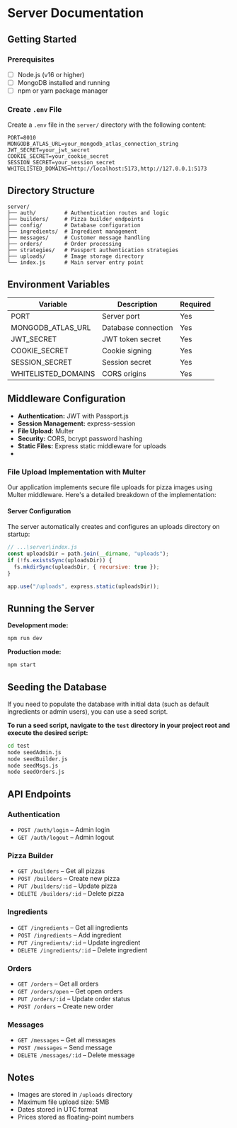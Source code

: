 # Server Documentation

## Getting Started

### Prerequisites

- [ ] Node.js (v16 or higher)
- [ ] MongoDB installed and running
- [ ] npm or yarn package manager

### Create `.env` File

Create a `.env` file in the `server/` directory with the following content:

```env
PORT=8010
MONGODB_ATLAS_URL=your_mongodb_atlas_connection_string
JWT_SECRET=your_jwt_secret
COOKIE_SECRET=your_cookie_secret
SESSION_SECRET=your_session_secret
WHITELISTED_DOMAINS=http://localhost:5173,http://127.0.0.1:5173
```

## Directory Structure

```plaintext
server/
├── auth/         # Authentication routes and logic
├── builders/     # Pizza builder endpoints
├── config/       # Database configuration
├── ingredients/  # Ingredient management
├── messages/     # Customer message handling
├── orders/       # Order processing
├── strategies/   # Passport authentication strategies
├── uploads/      # Image storage directory
└── index.js      # Main server entry point
```

## Environment Variables

| Variable            | Description         | Required |
| ------------------- | ------------------- | -------- |
| PORT                | Server port         | Yes      |
| MONGODB_ATLAS_URL   | Database connection | Yes      |
| JWT_SECRET          | JWT token secret    | Yes      |
| COOKIE_SECRET       | Cookie signing      | Yes      |
| SESSION_SECRET      | Session secret      | Yes      |
| WHITELISTED_DOMAINS | CORS origins        | Yes      |

## Middleware Configuration

- **Authentication:** JWT with Passport.js
- **Session Management:** express-session
- **File Upload:** Multer
- **Security:** CORS, bcrypt password hashing
- **Static Files:** Express static middleware for uploads
- 
### File Upload Implementation with Multer

Our application implements secure file uploads for pizza images using Multer middleware. Here's a detailed breakdown of the implementation:

#### Server Configuration

The server automatically creates and configures an uploads directory on startup:

```javascript
// ...\server\index.js
const uploadsDir = path.join(__dirname, "uploads");
if (!fs.existsSync(uploadsDir)) {
  fs.mkdirSync(uploadsDir, { recursive: true });
}

app.use("/uploads", express.static(uploadsDir));
```
## Running the Server

**Development mode:**

```bash
npm run dev
```

**Production mode:**

```bash
npm start
```

## Seeding the Database

If you need to populate the database with initial data (such as default ingredients or admin users), you can use a seed script.

**To run a seed script, navigate to the `test` directory in your project root and execute the desired script:**

```bash
cd test
node seedAdmin.js
node seedBuilder.js
node seedMsgs.js
node seedOrders.js
```

## API Endpoints

### Authentication
- `POST /auth/login` – Admin login
- `GET /auth/logout` – Admin logout

### Pizza Builder
- `GET /builders` – Get all pizzas
- `POST /builders` – Create new pizza
- `PUT /builders/:id` – Update pizza
- `DELETE /builders/:id` – Delete pizza

### Ingredients
- `GET /ingredients` – Get all ingredients
- `POST /ingredients` – Add ingredient
- `PUT /ingredients/:id` – Update ingredient
- `DELETE /ingredients/:id` – Delete ingredient

### Orders
- `GET /orders` – Get all orders
- `GET /orders/open` – Get open orders
- `PUT /orders/:id` – Update order status
- `POST /orders` – Create new order

### Messages
- `GET /messages` – Get all messages
- `POST /messages` – Send message
- `DELETE /messages/:id` – Delete message

## Notes

- Images are stored in `/uploads` directory
- Maximum file upload size: 5MB
- Dates stored in UTC format
- Prices stored as floating-point numbers